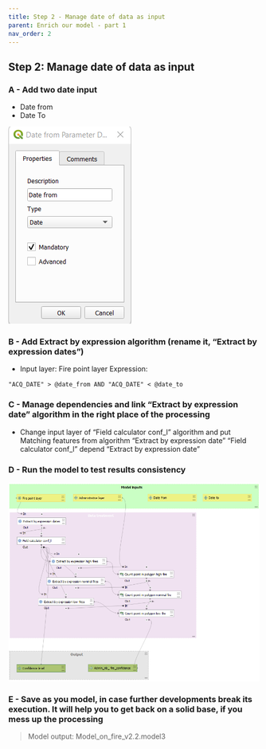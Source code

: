 ```yaml
---
title: Step 2 - Manage date of data as input
parent: Enrich our model - part 1
nav_order: 2
---
```


## Step 2: Manage date of data as input

### A - Add two date input
- Date from
- Date To

![image](/assets/images/4_2_a_date_from.png)

### B - Add Extract by expression algorithm (rename it, “Extract by expression dates”)

- Input layer: Fire point layer
Expression: 
```
"ACQ_DATE" > @date_from AND "ACQ_DATE" < @date_to
```

### C - Manage dependencies and link “Extract by expression date” algorithm in the right place of the processing

- Change input layer of  “Field calculator conf_l” algorithm and put Matching features from algorithm “Extract by expression date”
“Field calculator conf_l” depend “Extract by expression date”

### D - Run the model to test results consistency

![image](/assets/images/4_2_b_schema.png)

### E - Save as you model, in case further developments break its execution. It will help you to get back on a solid base, if you mess up the processing

> Model output: Model_on_fire_v2.2.model3
